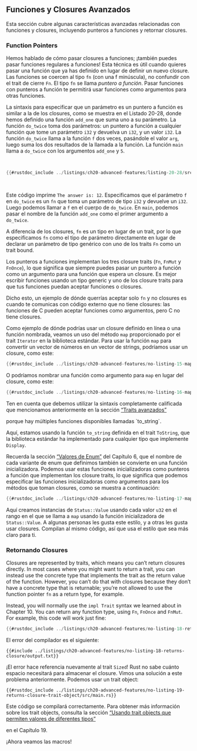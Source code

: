## Funciones y Closures Avanzados

Esta sección cubre algunas características avanzadas relacionadas con
funciones y closures, incluyendo punteros a funciones y retornar closures.

### Function Pointers

Hemos hablado de cómo pasar closures a funciones; ¡también puedes pasar
funciones regulares a funciones! Esta técnica es útil cuando quieres pasar una
función que ya has definido en lugar de definir un nuevo closure. Las funciones
se coercen al tipo `fn` (con una f minúscula), no confundir con el trait de
cierre `Fn`. El tipo `fn` se llama _puntero a función_. Pasar funciones con
punteros a función te permitirá usar funciones como argumentos para otras
funciones.

La sintaxis para especificar que un parámetro es un puntero a función es
similar a la de los closures, como se muestra en el Listado 20-28, donde hemos
definido una función `add_one` que suma uno a su parámetro. La función
`do_twice` toma dos parámetros: un puntero a función a cualquier función que
tome un parámetro `i32` y devuelva un `i32`, y un valor `i32`. La función
`do_twice` llama a la función `f` dos veces, pasándole el valor `arg`, luego
suma los dos resultados de la llamada a la función. La función `main` llama a
`do_twice` con los argumentos `add_one` y `5`.

<Listing number="20-28" file-name="src/main.rs" caption="Usando el tipo `fn` para aceptar un puntero a function como un argumento">

```rust
{{#rustdoc_include ../listings/ch20-advanced-features/listing-20-28/src/main.rs}}
```

</Listing>

Este código imprime `The answer is: 12`. Especificamos que el parámetro `f` en
`do_twice` es un `fn` que toma un parámetro de tipo `i32` y devuelve un `i32`.
Luego podemos llamar a `f` en el cuerpo de `do_twice`. En `main`, podemos pasar
el nombre de la función `add_one` como el primer argumento a `do_twice`.

A diferencia de los closures, `fn` es un tipo en lugar de un trait, por lo que
especificamos `fn` como el tipo de parámetro directamente en lugar de declarar
un parámetro de tipo genérico con uno de los traits `Fn` como un trait bound.

Los punteros a funciones implementan los tres closure traits (`Fn`, `FnMut` y
`FnOnce`), lo que significa que siempre puedes pasar un puntero a función como
un argumento para una función que espera un closure. Es mejor escribir
funciones usando un tipo generic y uno de los closure traits para que tus
funciones puedan aceptar funciones o closures.

Dicho esto, un ejemplo de dónde querrías aceptar solo `fn` y no closures es
cuando te comunicas con código externo que no tiene closures: las funciones de
C pueden aceptar funciones como argumentos, pero C no tiene closures.

Como ejemplo de dónde podrías usar un closure definido en línea o una función
nombrada, veamos un uso del método `map` proporcionado por el trait `Iterator`
en la biblioteca estándar. Para usar la función `map` para convertir un vector
de números en un vector de strings, podríamos usar un closure, como este:

```rust
{{#rustdoc_include ../listings/ch20-advanced-features/no-listing-15-map-closure/src/main.rs:here}}
```

O podríamos nombrar una función como argumento para `map` en lugar del
closure, como este:

```rust
{{#rustdoc_include ../listings/ch20-advanced-features/no-listing-16-map-function/src/main.rs:here}}
```

Ten en cuenta que debemos utilizar la sintaxis completamente calificada que
mencionamos anteriormente en la sección [“Traits avanzados”][advanced-traits]

<!-- ignore --> porque hay múltiples funciones disponibles llamadas `to_string`.

Aquí, estamos usando la función `to_string` definida en el trait `ToString`,
que la biblioteca estándar ha implementado para cualquier tipo que implemente
`Display`.

Recuerda la sección [“Valores de Enum”][valores-enum]<!-- ignore --> del
Capítulo 6, que el nombre de cada variante de enum que definimos también se
convierte en una función inicializadora. Podemos usar estas funciones
inicializadoras como punteros a función que implementan los closure traits,
lo que significa que podemos especificar las funciones inicializadoras como
argumentos para los métodos que toman closures, como se muestra a continuación:

```rust
{{#rustdoc_include ../listings/ch20-advanced-features/no-listing-17-map-initializer/src/main.rs:here}}
```

Aquí creamos instancias de `Status::Value` usando cada valor `u32` en el rango
en el que se llama a `map` usando la función inicializadora de `Status::Value`.
A algunas personas les gusta este estilo, y a otras les gusta usar closures.
Compilan al mismo código, así que usa el estilo que sea más claro para ti.

### Retornando Closures

Closures are represented by traits, which means you can’t return closures
directly. In most cases where you might want to return a trait, you can instead
use the concrete type that implements the trait as the return value of the
function. However, you can’t do that with closures because they don’t have a
concrete type that is returnable; you’re not allowed to use the function
pointer `fn` as a return type, for example.

Instead, you will normally use the `impl Trait` syntax we learned about in
Chapter 10. You can return any function type, using `Fn`, `FnOnce` and `FnMut`.
For example, this code will work just fine:

```rust
{{#rustdoc_include ../listings/ch20-advanced-features/no-listing-18-returns-closure/src/lib.rs}}
```

El error del compilador es el siguiente:

```console
{{#include ../listings/ch20-advanced-features/no-listing-18-returns-closure/output.txt}}
```

¡El error hace referencia nuevamente al trait `Sized`! Rust no sabe cuánto
espacio necesitará para almacenar el closure. Vimos una solución a este
problema anteriormente. Podemos usar un trait object:

```rust,noplayground
{{#rustdoc_include ../listings/ch20-advanced-features/no-listing-19-returns-closure-trait-object/src/main.rs}}
```

Este código se compilará correctamente. Para obtener más información sobre los
trait objects, consulta la sección [“Usando trait objects que permiten valores
de diferentes
tipos”][usando-trait-objects-que-permiten-valores-de-diferentes-tipos]
<!-- ignore --> en el Capítulo 19.

¡Ahora veamos las macros!

[advanced-traits]: ch20-03-advanced-traits.html#traits-avanzados
[valores-enum]: ch06-01-defining-an-enum.html#valores-enum
[usando-trait-objects-que-permiten-valores-de-diferentes-tipos]: ch18-02-trait-objects.html#usando-trait-objects-que-permiten-valores-de-diferentes-tipos
